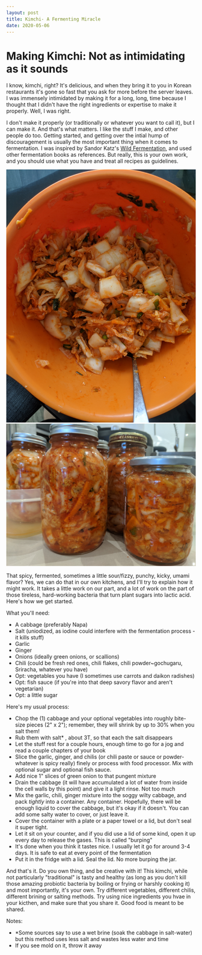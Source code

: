 ```yaml
---
layout: post
title: Kimchi- A Fermenting Miracle
date: 2020-05-06
---
```


# Making Kimchi: Not as intimidating as it sounds

I know, kimchi, right? It's delicious, and when they bring it to you in Korean restaurants it's gone so fast that you ask for more before the server leaves. I was immensely intimidated by making it for a long, long, time because I thought that I didn't have the right ingredients or expertise to make it properly. Well, I was right.

I don't make it properly (or traditionally or whatever you want to call it), but I can make it. And that's what matters. I like the stuff I make, and other people do too. Getting started, and getting over the intial hump of discouragement is usually the most important thing when it comes to fermentation. I was inspired by Sandor Katz's [Wild Fermentation](https://www.wildfermentation.com/), and used other fermentation books as references. But really, this is your own work, and you should use what you have and treat all recipes as guidelines. 

<img src="kimchi_bowl.jpg" alt="Kimchi bowl" width="1000"/>
<img src="kimchi_jar.jpg" alt="Kimchi jar" width="1000"/>


That spicy, fermented, sometimes a little sour/fizzy, punchy, kicky, umami flavor? Yes, we can do that in our own kitchens, and I'll try to explain how it might work. It takes a little work on our part, and a lot of work on the part of those tireless, hard-working bacteria that turn plant sugars into lactic acid. Here's how we get started.

What you'll need:
- A cabbage (preferably Napa)
- Salt (uniodized, as iodine could interfere with the fermentation process -it kills stuff)
- Garlic
- Ginger
- Onions (ideally green onions, or scallions)
- Chili (could be fresh red ones, chili flakes, chili powder~gochugaru, Sriracha, whatever you have)
- Opt: vegetables you have (I sometimes use carrots and daikon radishes)
- Opt: fish sauce (if you're into that deep savory flavor and aren't vegetarian)
- Opt: a little sugar

Here's my usual process:
- Chop the (1) cabbage and your optional vegetables into roughly bite-size pieces (2" x 2"); remember, they will shrink by up to 30% when you salt them!
- Rub them with salt* , about 3T, so that each the salt disappears
- Let the stuff rest for a couple hours, enough time to go for a jog and read a couple chapters of your book
- Slice the garlic, ginger, and chilis (or chili paste or sauce or powder- whatever is spicy really) finely or process with food processor. Mix with optional sugar and optional fish sauce.
- Add nice 1" slices of green onion to that pungent mixture
- Drain the cabbage (it will have accumulated a lot of water from inside the cell walls by this point) and give it a light rinse. Not too much
- Mix the garlic, chili, ginger mixture into the soggy wilty cabbage, and pack *tightly* into a container. Any container. Hopefully, there will be enough liquid to cover the cabbage, but it's okay if it doesn't. You can add some salty water to cover, or just leave it. 
- Cover the container with a plate or a paper towel or a lid, but don't seal it super tight.
- Let it sit on your counter, and if you did use a lid of some kind, open it up every day to release the gases. This is called "burping"
- It's done when you think it tastes nice. I usually let it go for around 3-4 days. It is safe to eat at every point of the fermentation
- Put it in the fridge with a lid. Seal the lid. No more burping the jar.

And that's it. Do you own thing, and be creative with it! This kimchi, while not particularly "traditional" is tasty and healthy (as long as you don't kill those amazing probiotic bacteria by boiling or frying or harshly cooking it) and most importantly, it's your own. Try different vegetables, different chilis, different brining or salting methods. Try using nice ingredients you hvae in your kicthen, and make sure that you share it. Good food is meant to be shared.

Notes: 
- *Some sources say to use a wet brine (soak the cabbage in salt-water) but this method uses less salt and wastes less water and time 
- If you see mold on it, throw it away




